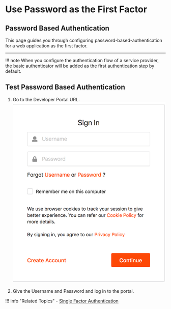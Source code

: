 # Use Password as the First Factor

## Password Based Authentication

This page guides you through configuring password-based-authentication for a web application as the first factor.

----

!!! note
        When you configure the authentication flow of a service provider, the basic authenticator will be added as the first authentication step by default.

## Test Password Based Authentication
1. Go to the Developer Portal URL.
![developer-portal]( ../../assets/img/guides/developer-portal-login.png)

2. Give the Username and Password and log in to the portal.

!!! info "Related Topics"
    - [Single Factor Authentication](../../../concepts/authentication/intro-authentication#single-factor-authentication)
 